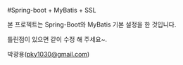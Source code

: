 #Spring-boot + MyBatis + SSL 

본 프로젝트는 Spring-Boot와 MyBatis 기본 설정을 한 것입니다.

틀린점이 있으면 같이 수정 해 주세요~.


박광용(pky1030@gmail.com)
